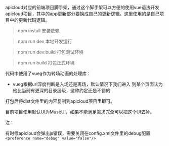 apicloud对应的前端项目脚手架，通过这个脚手架可以方便的使用vue语法开发apicloud项目，其中的app更新部分要换成自己的更新逻辑。这里使用的是自己项目中的更新代码逻辑。

> npm install           安装依赖

> npm run dev           本地开发运行

> npm run dev:build     打包测试环境

> npm run build         打包正式环境

代码中使用了vueg作为转场动画的处理库：
- vueg根据url深度判断是入场还是离场，默认情况下我们进入
到某个页面认为他比当前有更深的目录层级，这种约定还是不错的

打包后将dist文件里的内容复制到apicloud项目里即可。

目前项目使用默认UI为MuseUI，如果不能满足需求完全可以把这个UI去掉。

注：

有时候apicloud会弹出js错误，需要关闭在config.xml文件里的debug配置
`<preference name="debug" value="false"/>`

